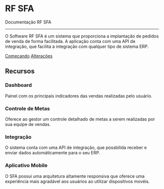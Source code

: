 # RF SFA

Documentação RF SFA

---

O Software RF SFA é um sistema que proporciona a implantação de pedidos de venda de forma facilitada.
A aplicação conta com uma API de integração, que facilita a integração com qualquer tipo de sistema ERP.

[introductory tutorial]: getting-started.md
[alteracoes]: user-guide/index.md

<div class="text-center">
<a href="tarefas/" class="btn btn-primary" role="button">Começando</a>
<a href="releases/" class="btn btn-primary" role="button">Alterações</a>
</div>

<div class="jumbotron">
<h2 class="display-4 text-center">Recursos</h2>

<div class="row">
  <div class="col-sm-6">
    <div class="card">
      <div class="card-body">
        <h3 class="card-title">Dashboard</h3>
        <p class="card-text">
            Painel com os principais indicadores das vendas 
            realizadas pelo usuário.
        </p>
      </div>
    </div>
  </div>
  <div class="col-sm-6">
    <div class="card">
      <div class="card-body">
        <h3 class="card-title">Controle de Metas</h3>
        <p class="card-text">
            Oferece ao gestor um controle detalhado de
            metas a serem realizadas por sua equipe de 
            vendas.
        </p>
      </div>
    </div>
  </div>
</div>

<div class="row">
  <div class="col-sm-6">
    <div class="card">
      <div class="card-body">
        <h3 class="card-title">Integração</h3>
        <p class="card-text">
            O sistema conta com uma API de integração, que possbilida receber e enviar dados automáticamente para o seu ERP. 
        </p>
      </div>
    </div>
  </div>
  <div class="col-sm-6">
    <div class="card">
      <div class="card-body">
        <h3 class="card-title">Aplicativo Mobile</h3>
        <p class="card-text">
            O SFA possui uma arquitetura altamente responsiva que oferece
            uma experiência mais agradável aos usuários ao utilizar dispositivos movéis.
        </p>
      </div>
    </div>
  </div>
</div>
</div>